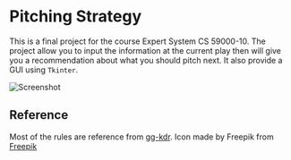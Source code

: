 # Pitching Strategy

This is a final project for the course Expert System CS 59000-10.
The project allow you to input the information at the current play then will give you a recommendation about what you should pitch next.
It also provide a GUI using `Tkinter`.

![Screenshot](https://github.com/Ronaldzzzzz/Pitching_Strategy/blob/main/img/screenshot.png?raw=true)

## Reference

Most of the rules are reference from [gg-kdr](https://github.com/gg-kdr/PITCHER).
Icon made by Freepik from [Freepik](https://www.flaticon.com/)
